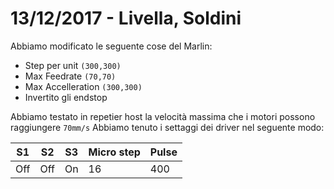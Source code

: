 # 13/12/2017 - Livella, Soldini
Abbiamo modificato le seguente cose del Marlin:
* Step per unit `(300,300)`
* Max Feedrate `(70,70)`
* Max Accelleration `(300,300)`
* Invertito gli endstop 

Abbiamo testato in repetier host la velocità massima che i motori possono raggiungere `70mm/s`
Abbiamo tenuto i settaggi dei driver nel seguente modo:

| S1 | S2 | S3 | Micro step | Pulse |
|---|----|----|------------|-------|
| Off | Off | On | 16 | 400 |
